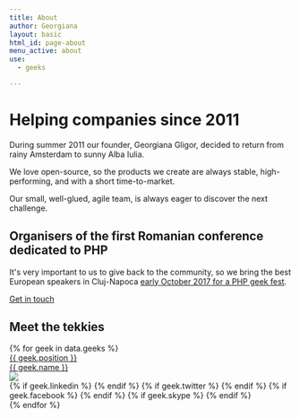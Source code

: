 ```yaml
---
title: About
author: Georgiana
layout: basic
html_id: page-about
menu_active: about
use:
  - geeks

---
```


<div class="ui vertical stripe text segment">
    <h1>Helping companies since 2011</h1>
    <p>
    During summer 2011 our founder, Georgiana Gligor, decided to return from rainy Amsterdam to sunny Alba Iulia.
    </p>
    <p>
    We love open-source, so the products we create are always stable, high-performing, and with a short time-to-market.
    </p>
    <p>
    Our small, well-glued, agile team, is always eager to discover the next challenge.
    </p>
    <h2>Organisers of the first Romanian conference dedicated to PHP</h2>
    <p>
    It's very important to us to give back to the community, so we bring the best European speakers in Cluj-Napoca 
    <a href="https://romaniaphp.ro/">early October 2017 for a PHP geek fest</a>.
    </p>
    <div class="ui center aligned vertical stripe segment">
        <a class="ui red huge button" href="/contact" role="button">
            <i class="ui talk outline icon"></i>
            Get in touch
        </a>
    </div>
</div><!-- .segment -->

<div class="ui centered vertical stripe segment">
    <h2>Meet the tekkies</h2>
    <div class="ui centered cards">
    {% for geek in data.geeks %}
      <div class="card">
        <div class="content">
            <a href="{{ geek.url }}">
                <div class="right floated meta">{{ geek.position }}</div>
                {{ geek.name }}
            </a>
        </div>
        <div class="image">
          <img class="media-object img-rounded" src="{{ site.url }}/avatars/{{ geek.avatar }}" />
        </div>
        <div class="extra centered content">
          {% if geek.linkedin %}
          <a href="{{ geek.linkedin }}"><i class="linkedin icon"></i></a>
          {% endif %}
          {% if geek.twitter %}
          <a href="{{ geek.twitter }}"><i class="twitter icon"></i></a>
          {% endif %}
          {% if geek.facebook %}
          <a href="{{ geek.facebook }}"><i class="facebook icon"></i></a>
          {% endif %}
          {% if geek.skype %}
          <a href="{{ geek.skype }}"><i class="skype icon"></i></a>
          {% endif %}
        </div>
      </div>
    {% endfor %}
    </div><!-- .cards -->
</div>
